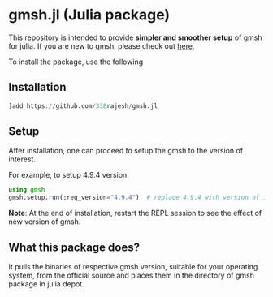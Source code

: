 # gmsh.jl (Julia package)

This repository is intended to provide **simpler and smoother setup** of gmsh
for julia.  If you are new to gmsh, please check out [here](http://gmsh.info/). 

 To install the package, use the following

## Installation

```julia
]add https://github.com/338rajesh/gmsh.jl
```

## Setup
After installation, one can proceed to setup the gmsh to the version of interest.

For example, to setup 4.9.4 version
```julia
using gmsh
gmsh.setup.run(;req_version="4.9.4")  # replace 4.9.4 with version of interest
```

**Note**: At the end of installation, restart the REPL session to see the effect
of new version of gmsh.

## What this package does?
It pulls the binaries of respective gmsh version, suitable for your operating
system, from the official source and places them in the directory of gmsh
package in julia depot.
